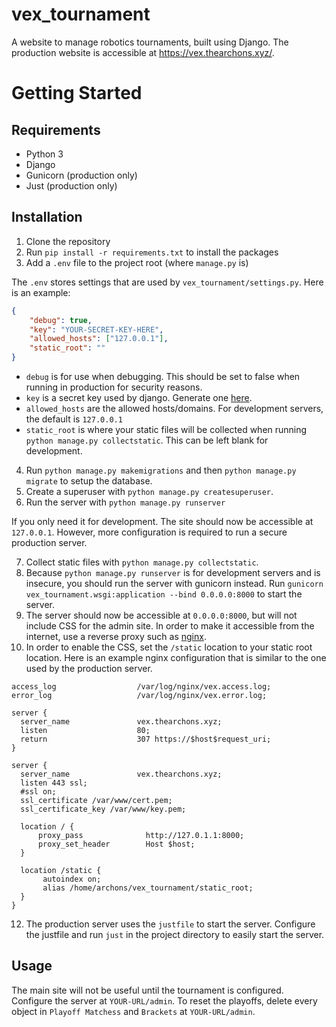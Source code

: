 # vex_tournament

A website to manage robotics tournaments, built using Django. The production website is accessible at https://vex.thearchons.xyz/.

# Getting Started
## Requirements
- Python 3
- Django
- Gunicorn (production only)
- Just (production only)

## Installation
1. Clone the repository
2. Run `pip install -r requirements.txt` to install the packages
3. Add a `.env` file to the project root (where `manage.py` is)

The `.env` stores settings that are used by `vex_tournament/settings.py`. Here is an example:
```json
{
    "debug": true,
    "key": "YOUR-SECRET-KEY-HERE",
    "allowed_hosts": ["127.0.0.1"],
    "static_root": ""
}
```

- `debug` is for use when debugging. This should be set to false when running in production for security reasons.
- `key` is a secret key used by django. Generate one [here](https://djecrety.ir).
- `allowed_hosts` are the allowed hosts/domains. For development servers, the default is `127.0.0.1`
- `static_root` is where your static files will be collected when running `python manage.py collectstatic`. This can be left blank for development.

4. Run `python manage.py makemigrations` and then `python manage.py migrate` to setup the database.
5. Create a superuser with `python manage.py createsuperuser`.
6. Run the server with `python manage.py runserver`

If you only need it for development. The site should now be accessible at `127.0.0.1`. However, more configuration is required to run a secure production server.

7. Collect static files with `python manage.py collectstatic`.
8. Because `python manage.py runserver` is for development servers and is insecure, you should run the server with gunicorn instead. Run `gunicorn vex_tournament.wsgi:application --bind 0.0.0.0:8000` to start the server.
9. The server should now be accessible at `0.0.0.0:8000`, but will not include CSS for the admin site. In order to make it accessible from the internet, use a reverse proxy such as [nginx](https://nginx.org).
10. In order to enable the CSS, set the `/static` location to your static root location. Here is an example nginx configuration that is similar to the one used by the production server.
```nginx
access_log                  /var/log/nginx/vex.access.log;
error_log                   /var/log/nginx/vex.error.log;

server {
  server_name               vex.thearchons.xyz;
  listen                    80;
  return                    307 https://$host$request_uri;
}

server {
  server_name               vex.thearchons.xyz;
  listen 443 ssl;
  #ssl on;
  ssl_certificate /var/www/cert.pem;
  ssl_certificate_key /var/www/key.pem;

  location / {
      proxy_pass              http://127.0.1.1:8000;
      proxy_set_header        Host $host;
  }

  location /static {
       autoindex on;
       alias /home/archons/vex_tournament/static_root;
  }
}
```
12. The production server uses the `justfile` to start the server. Configure the justfile and run `just` in the project directory to easily start the server.

## Usage
The main site will not be useful until the tournament is configured. Configure the server at `YOUR-URL/admin`. To reset the playoffs, delete every object in `Playoff Matchess` and `Brackets` at `YOUR-URL/admin`.
